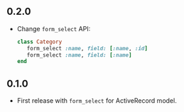 ## 0.2.0

- Change `form_select` API:

   ```rb
   class Category
      form_select :name, field: [:name, :id]
      form_select :name, field: [:name]
   end
   ```

## 0.1.0

- First release with `form_select` for ActiveRecord model.